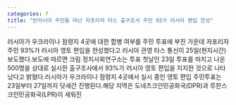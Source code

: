 ```yaml
---
categories: f
title: "반러시아 주민들 떠난 자포리자 타스 출구조사 주민 93가 러시아 편입 찬성"
---
```

러시아가 우크라이나 점령지 4곳에 대한 합병 여부를 주민 투표에 부친 가운데 자포리자 주민 93%가 러시아 영토 편입을 찬성했다고 러시아 관영 타스 통신이 25일(현지시간) 보도했다.보도에 따르면 크림 정치사회연구소는 투표 첫날인 23일 투표를 마치고 나온 500명을 상대로 실시한 출구조사에서 93%가 러시아 영토 편입을 지지한 것으로 나타났다고 밝혔다.러시아가 우크라이나 점령지 4곳에서 실시 중인 영토 편입 주민투표는 23일부터 27일까지 닷새간 진행된다.해당 지역은 도네츠크인민공화국(DPR)과 루한스크인민공화국(LPR)이 세워진
